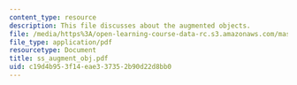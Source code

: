 ```yaml
---
content_type: resource
description: This file discusses about the augmented objects.
file: /media/https%3A/open-learning-course-data-rc.s3.amazonaws.com/mas-961-ambient-intelligence-spring-2005/c19d4b953f14eae337352b90d22d8bb0_ss_augment_obj.pdf
file_type: application/pdf
resourcetype: Document
title: ss_augment_obj.pdf
uid: c19d4b95-3f14-eae3-3735-2b90d22d8bb0
---
```

